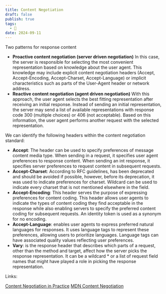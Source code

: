 ```yaml
---
title: Content Negotiation
draft: false
publish: true
tags:
  - 🌱
date: 2024-09-11
---
```

Two patterns for response content

- **Proactive content negotiation (server driven negotiation)** In this case, the server is responsible for selecting the most convenient representation based on knowledge about the user agent. This knowledge may include explicit content negotiation headers (Accept, Accept-Encoding, Accept-Charset, Accept-Language) or implicit characteristics such as parts of the User-Agent header or network address.
- **Reactive content negotiation (agent driven negotiation)** With this approach, the user agent selects the best fitting representation after receiving an initial response. Instead of sending an initial representation, the server may send a list of available representations with response code 300 (multiple choices) or 406 (not acceptable). Based on this information, the user agent performs another request with the selected representation.

We can identify the following headers within the content negotiation standard:

- **Accept**: The header can be used to specify preferences of message content media type. When sending in a request, it specifies user agent preferences to response content. When sending an int response, it specifies server preferences to request content in subsequent requests.
- **Accept-Charset**: According to RFC guidelines, has been deprecated and should be avoided if possible, however, before its deprecation, it was used to indicate preferences for charset. Wildcard can be used to indicate every charset that is not mentioned elsewhere in the field.
- **Accept-Encoding**: This header serves the purpose of expressing preferences for content coding. This header allows user agents to indicate the types of content coding they find acceptable in the response while also enabling servers to specify the preferred content coding for subsequent requests. An identity token is used as a synonym for no encoding.
- **Accept-Language**: enables user agents to express preferred natural languages for responses. It uses language tags to represent these preferences, allowing users to prioritize languages. Language tags can have associated quality values reflecting user preferences.
- **Vary**: is the response header that describes which parts of a request, other than the method and target, affect how the server picks the response representation. It can be a wildcard * or a list of request field names that might have played a role in picking the response representation.

Links:

[Content Negotiation in Practice](https://softwaremill.com/content-negotiation-in-practice/)
[MDN Content Negotiation](https://developer.mozilla.org/en-US/docs/Web/HTTP/Content_negotiation)